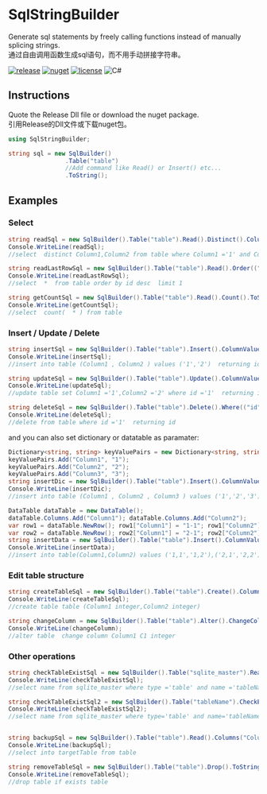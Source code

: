 # SqlStringBuilder
Generate sql statements by freely calling functions instead of manually splicing strings.     
通过自由调用函数生成sql语句，而不用手动拼接字符串。   

[![release](https://img.shields.io/static/v1?label=release&message=1.0.1&color=green&logo=github)](https://github.com/tp1415926535/SqlStringBuilder/releases) 
[![nuget](https://img.shields.io/static/v1?label=nuget&message=1.0.1&color=lightblue&logo=nuget)](https://www.nuget.org/packages/SqlStringBuilder) 
[![license](https://img.shields.io/static/v1?label=license&message=MIT&color=silver)](https://github.com/tp1415926535/SqlStringBuilder/blob/master/LICENSE) 
![C#](https://img.shields.io/github/languages/top/tp1415926535/SqlStringBuilder) 

## Instructions
Quote the Release Dll file or download the nuget package.      
引用Release的Dll文件或下载nuget包。     

```C#
using SqlStringBuilder;

string sql = new SqlBuilder()
                .Table("table")
                //Add command like Read() or Insert() etc... 
                .ToString();   
``` 
## Examples

### Select
```C#
string readSql = new SqlBuilder().Table("table").Read().Distinct().Columns("Column1", "Column2").Where(("Column1", "1"), ("Column2", "2")).Order(("id", false)).ToString();     
Console.WriteLine(readSql);    
//select  distinct Column1,Column2 from table where Column1 ='1' and Column2 ='2'  order by id desc     

string readLastRowSql = new SqlBuilder().Table("table").Read().Order(("id", false)).Limit(1).ToString();    
Console.WriteLine(readLastRowSql);    
//select  *  from table order by id desc  limit 1    

string getCountSql = new SqlBuilder().Table("table").Read().Count().ToString();     
Console.WriteLine(getCountSql);     
//select  count(  * ) from table    
```
### Insert / Update / Delete
```C#
string insertSql = new SqlBuilder().Table("table").Insert().ColumnValues(("Column1", "1"), ("Column2", "2")).ReturnEffectCount("id").ToString();    
Console.WriteLine(insertSql);    
//insert into table (Column1 , Column2 ) values ('1','2')  returning id    

string updateSql = new SqlBuilder().Table("table").Update().ColumnValues(("Column1", "1"), ("Column2", "2")).Where(("id", "1")).ReturnEffectCount("id").ToString();    
Console.WriteLine(updateSql);    
//update table set Column1 ='1',Column2 ='2' where id ='1'  returning id    

string deleteSql = new SqlBuilder().Table("table").Delete().Where(("id", "1")).ReturnEffectCount("id").ToString();    
Console.WriteLine(deleteSql);    
//delete from table where id ='1'  returning id    
```

and you can also set dictionary or datatable as paramater:
```C#
Dictionary<string, string> keyValuePairs = new Dictionary<string, string>();
keyValuePairs.Add("Column1", "1");
keyValuePairs.Add("Column2", "2");
keyValuePairs.Add("Column3", "3");
string insertDic = new SqlBuilder().Table("table").Insert().ColumnValues(keyValuePairs).ToString();
Console.WriteLine(insertDic);
//insert into table (Column1 , Column2 , Column3 ) values ('1','2','3') 

DataTable dataTable = new DataTable();
dataTable.Columns.Add("Column1"); dataTable.Columns.Add("Column2");
var row1 = dataTable.NewRow(); row1["Column1"] = "1-1"; row1["Column2"] = "1-2"; dataTable.Rows.Add(row1);
var row2 = dataTable.NewRow(); row2["Column1"] = "2-1"; row2["Column2"] = "2-2"; dataTable.Rows.Add(row2);
string insertData = new SqlBuilder().Table("table").Insert().ColumnValues(dataTable).ToString();
Console.WriteLine(insertData);
//insert into table(Column1,Column2) values ('1,1','1,2'),('2,1','2,2')
```

### Edit table structure
```C#
string createTableSql = new SqlBuilder().Table("table").Create().ColumnType(("Column1", "integer"), ("Column2", "integer")).ToString();    
Console.WriteLine(createTableSql);    
//create table table (Column1 integer,Column2 integer)    

string changeColumn = new SqlBuilder().Table("table").Alter().ChangeColumn("Column1", "C1", "integer").ToString();    
Console.WriteLine(changeColumn);    
//alter table  change column Column1 C1 integer    
```

### Other operations
```C#
string checkTableExistSql = new SqlBuilder().Table("sqlite_master").Read().Columns("name").Where(("type", "table"), ("name", "tableName")).ToString();    
Console.WriteLine(checkTableExistSql);    
//select name from sqlite_master where type ='table' and name ='tableName'     

string checkTableExistSql2 = new SqlBuilder().Table("tableName").CheckExist();
Console.WriteLine(checkTableExistSql2);
//select name from sqlite_master where type='table' and name='tableName'


string backupSql = new SqlBuilder().Table("table").Read().Columns("Column1", "Column2").Copy("targetTable").ToString();        
Console.WriteLine(backupSql);    
//select into targetTable from table    

string removeTableSql = new SqlBuilder().Table("table").Drop().ToString();    
Console.WriteLine(removeTableSql);    
//drop table if exists table    
```
